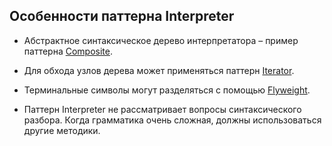 ## Особенности паттерна Interpreter

* Абстрактное синтаксическое дерево интерпретатора – пример паттерна [Composite].

* Для обхода узлов дерева может применяться паттерн [Iterator].

* Терминальные символы могут разделяться c помощью [Flyweight].

* Паттерн Interpreter не рассматривает вопросы синтаксического разбора.
Когда грамматика очень сложная, должны использоваться другие методики.

[Composite]: https://github.com/AlvinGames/design-patterns-cpp/tree/master/Structural%20Patterns/Composite
[Iterator]: https://github.com/AlvinGames/design-patterns-cpp/tree/master/Behavioral%20Patterns/Iterator
[Flyweight]: https://github.com/AlvinGames/design-patterns-cpp/tree/master/Structural%20Patterns/Flyweight
